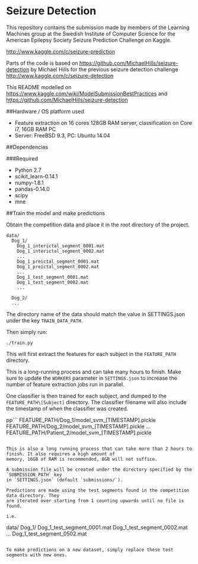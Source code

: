 # Seizure Detection

This repository contains the submission made by members of the Learning Machines group at the Swedish Institute of
Computer Science for the American Epilepsy Society Seizure Prediction Challenge on Kaggle.

http://www.kaggle.com/c/seizure-prediction

Parts of the code is based on https://github.com/MichaelHills/seizure-detection by Michael Hills for the previous
seizure detection challenge http://www.kaggle.com/c/seizure-detection

This README modelled on https://www.kaggle.com/wiki/ModelSubmissionBestPractices and https://github.com/MichaelHills/seizure-detection

##Hardware / OS platform used

 * Feature extraction on 16 cores 128GB RAM server, classification on Core i7, 16GB RAM PC
 * Server: FreeBSD 9.3, PC: Ubuntu 14.04

##Dependencies

###Required

 * Python 2.7
 * scikit_learn-0.14.1
 * numpy-1.8.1
 * pandas-0.14.0
 * scipy
 * mne


##Train the model and make predictions

Obtain the competition data and place it in the root directory of the project.
```
data/
  Dog_1/
    Dog_1_interictal_segment_0001.mat
    Dog_1_interictal_segment_0002.mat
    ...
    Dog_1_preictal_segment_0001.mat
    Dog_1_preictal_segment_0002.mat
    ...
    Dog_1_test_segment_0001.mat
    Dog_1_test_segment_0002.mat
    ...

  Dog_2/
  ...
```

The directory name of the data should match the value in SETTINGS.json under the key `TRAIN_DATA_PATH`.

Then simply run:
```
./train.py
```

This will first extract the features for each subject in the `FEATURE_PATH` directory.

This is a long-running process and can take many hours to finish. Make sure to update the `WORKERS`
parameter in `SETTINGS.json` to increase the number of feature extraction jobs run in parallel.

One classifier is then trained for each subject, and dumped to the `FEATURE_PATH\[Subject]` directory. The classifier filename
will also include the timestamp of when the classifier was created.

pp```
FEATURE_PATH/Dog_1/model_svm_[TIMESTAMP].pickle
FEATURE_PATH/Dog_2/model_svm_[TIMESTAMP].pickle
...
FEATURE_PATH/Patient_2/model_svm_[TIMESTAMP].pickle
```

This is also a long running process that can take more than 2 hours to finish. It also requires a high amount of
memory, 16GB of RAM is recommended, 8GB will not suffice.

A submission file will be created under the directory specified by the `SUBMISSION_PATH` key
in `SETTINGS.json` (default `submissions/`).

Predictions are made using the test segments found in the competition data directory. They
are iterated over starting from 1 counting upwards until no file is found.

i.e.
```
data/
  Dog_1/
    Dog_1_test_segment_0001.mat
    Dog_1_test_segment_0002.mat
    ...
    Dog_1_test_segment_0502.mat
```

To make predictions on a new dataset, simply replace these test segments with new ones.
